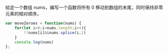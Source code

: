 给定一个数组 nums，编写一个函数将所有 0 移动到数组的末尾，同时保持非零元素的相对顺序。
```js
var moveZeroes = function(nums) {
    for(let i=0;i<nums.length;i++){
        !!nums[i]&&nums.splice(i,1)
    }
    console.log(nums)
};
```